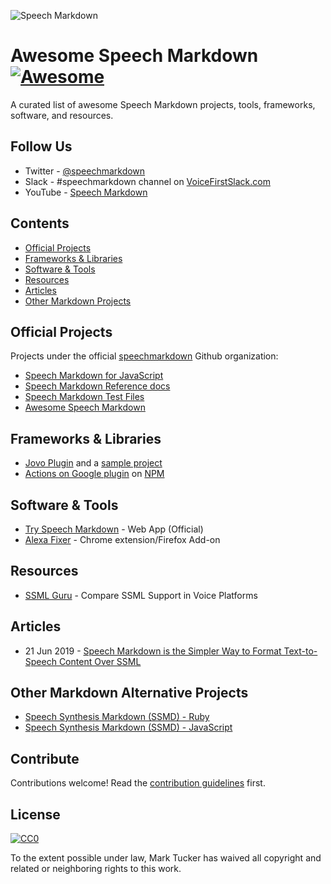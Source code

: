 ![Speech Markdown](logo.png)

# Awesome Speech Markdown [![Awesome](https://awesome.re/badge.svg)](https://awesome.re)


A curated list of awesome Speech Markdown projects, tools, frameworks, software, and resources.

## Follow Us
- Twitter - [@speechmarkdown](https://twitter.com/speechmarkdown)
- Slack - #speechmarkdown channel on [VoiceFirstSlack.com](http://voicefirstslack.com/)
- YouTube - [Speech Markdown](https://www.youtube.com/channel/UCQ8M3CEhRDan8qIuptnF2IA/)

## Contents

- [Official Projects](#official-projects)
- [Frameworks & Libraries](#frameworks-libraries)
- [Software & Tools](#software)
- [Resources](#resources)
- [Articles](#articles)
- [Other Markdown Projects](#other-markdown-projects)


## Official Projects

Projects under the official [speechmarkdown](https://github.com/speechmarkdown/) Github organization:

- [Speech Markdown for JavaScript](https://github.com/speechmarkdown/speechmarkdown-js)
- [Speech Markdown Reference docs](https://github.com/speechmarkdown/docs-speechmarkdown-reference)
- [Speech Markdown Test Files](https://github.com/speechmarkdown/speechmarkdown-test-files)
- [Awesome Speech Markdown](https://github.com/speechmarkdown/awesome-speechmarkdown)

## Frameworks & Libraries

- [Jovo Plugin](https://github.com/speechmarkdown/jovo-plugin-speechmarkdown) and a [sample project](https://github.com/speechmarkdown/jovo-sample-speechmarkdown)
- [Actions on Google plugin](https://github.com/actions-on-google-labs/dialogflow-speech-markdown-plugin-nodejs) on [NPM](https://www.npmjs.com/package/actions-on-google-speech-markdown-plugin)

## Software & Tools
- [Try Speech Markdown](https://www.speechmarkdown.org/try/) - Web App (Official)
- [Alexa Fixer](http://alexafixer.com/) - Chrome extension/Firefox Add-on

## Resources

- [SSML Guru](http://ssml.guru/) - Compare SSML Support in Voice Platforms

## Articles

- 21 Jun 2019 - [Speech Markdown is the Simpler Way to Format Text-to-Speech Content Over SSML](https://voicebot.ai/2019/06/20/speech-markdown-is-the-simpler-way-to-format-text-to-speech-content-over-ssml/)

## Other Markdown Alternative Projects
- [Speech Synthesis Markdown (SSMD) - Ruby](https://github.com/machisuji/ssmd)
- [Speech Synthesis Markdown (SSMD) - JavaScript](https://github.com/fabien88/ssmd)

## Contribute

Contributions welcome! Read the [contribution guidelines](contributing.md) first.


## License

[![CC0](https://mirrors.creativecommons.org/presskit/buttons/88x31/svg/cc-zero.svg)](https://creativecommons.org/publicdomain/zero/1.0)

To the extent possible under law, Mark Tucker has waived all copyright and
related or neighboring rights to this work.
